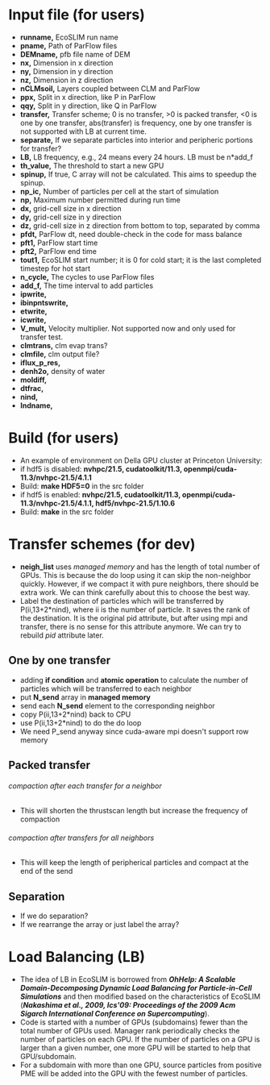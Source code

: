 # Input file (for users)
* **runname,** EcoSLIM run name
* **pname,** Path of ParFlow files
* **DEMname,** pfb file name of DEM
* **nx,** Dimension in x direction
* **ny,** Dimension in y direction
* **nz,** Dimension in z direction
* **nCLMsoil,** Layers coupled between CLM and ParFlow
* **ppx,** Split in x direction, like P in ParFlow
* **qqy,** Split in y direction, like Q in ParFlow
* **transfer,** Transfer scheme; 0 is no transfer, >0 is packed transfer, <0 is one by one transfer, abs(transfer) is frequency, one by one transfer is not supported with LB at current time.
* **separate,** If we separate particles into interior and peripheric portions for transfer?
* **LB,** LB frequency, e.g., 24 means every 24 hours. LB must be n\*add_f
* **th_value,** The threshold to start a new GPU
* **spinup,** If true, C array will not be calculated. This aims to speedup the spinup.
* **np_ic,** Number of particles per cell at the start of simulation
* **np,** Maximum number permitted during run time 
* **dx,** grid-cell size in x direction
* **dy,** grid-cell size in y direction
* **dz,** grid-cell size in z direction from bottom to top, separated by comma
* **pfdt,** ParFlow dt, need double-check in the code for mass balance
* **pft1,** ParFlow start time
* **pft2,** ParFlow end time
* **tout1,** EcoSLIM start number; it is 0 for cold start; it is the last completed timestep for hot start
* **n_cycle,** The cycles to use ParFlow files
* **add_f,** The time interval to add particles
* **ipwrite,**
* **ibinpntswrite,**
* **etwrite,**
* **icwrite,**
* **V_mult,** Velocity multiplier. Not supported now and only used for transfer test.
* **clmtrans,** clm evap trans?
* **clmfile,** clm output file?
* **iflux_p_res,**
* **denh2o,** density of water
* **moldiff,**
* **dtfrac,**
* **nind,**
* **Indname,**
# Build (for users)
* An example of environment on Della GPU cluster at Princeton University:  
* if hdf5 is disabled: **nvhpc/21.5, cudatoolkit/11.3, openmpi/cuda-11.3/nvhpc-21.5/4.1.1**
* Build: **make HDF5=0** in the src folder
* if hdf5 is enabled: **nvhpc/21.5, cudatoolkit/11.3, openmpi/cuda-11.3/nvhpc-21.5/4.1.1, hdf5/nvhpc-21.5/1.10.6**
* Build: **make** in the src folder
# Transfer schemes (for dev)
* **neigh_list** uses *managed memory* and has the length of total number of GPUs. This is because the do loop using it can skip the non-neighbor quickly. However, if we compact it with pure neighbors, there should be extra work. We can think carefully about this to choose the best way.  
* Label the destination of particles which will be transferred by P(ii,13+2\*nind), where ii is the number of particle. It saves the rank of the destination. It is the original pid attribute, but after using mpi and transfer, there is no sense for this attribute anymore. We can try to rebuild *pid* attribute later.  
## One by one transfer
* adding **if condition** and **atomic operation** to calculate the number of particles which will be transferred to each neighbor
* put **N_send** array in **managed memory**
* send each **N_send** element to the corresponding neighbor 
* copy P(ii,13+2\*nind) back to CPU 
* use P(ii,13+2\*nind) to do the do loop
* We need P_send anyway since cuda-aware mpi doesn't support row memory
## Packed transfer
###### compaction after each transfer for a neighbor
* This will shorten the thrustscan length but increase the frequency of compaction
###### compaction after transfers for all neighbors
* This will keep the length of peripherical particles and compact at the end of the send
## Separation
* If we do separation?
* If we rearrange the array or just label the array?  
# Load Balancing (LB)
* The idea of LB in EcoSLIM is borrowed from ***OhHelp: A Scalable Domain-Decomposing Dynamic Load Balancing for Particle-in-Cell Simulations*** and then modified based on the characteristics of EcoSLIM (***Nakashima et al., 2009, Ics'09: Proceedings of the 2009 Acm Sigarch International Conference on Supercomputing***).  
* Code is started with a number of GPUs (subdomains) fewer than the total number of GPUs used. Manager rank periodically checks the number of particles on each GPU. If the number of particles on a GPU is larger than a given number, one more GPU will be started to help that GPU/subdomain.  
* For a subdomain with more than one GPU, source particles from positive PME will be added into the GPU with the fewest number of particles. 



